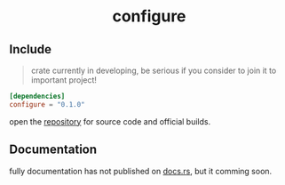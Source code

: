 # <center>configure</center>


## Include
> crate currently in developing, be serious if you consider to join it to important project!  
```toml
[dependencies]
configure = "0.1.0"
```
open the [repository]("https://github.com/Nishikigii/properties.rs") for source code and official builds.  

## Documentation
fully documentation has not published on [docs.rs](https://docs.rs/), but it comming soon.  